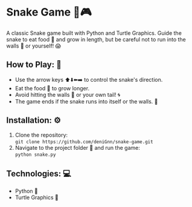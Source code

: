 # Snake Game 🐍🎮

A classic Snake game built with Python and Turtle Graphics. Guide the snake to eat food 🍎 and grow in length, but be careful not to run into the walls 🧱 or yourself! 😱

## How to Play: 🎯
- Use the arrow keys ⬆️⬇️⬅️➡️ to control the snake's direction.
- Eat the food 🍏 to grow longer.
- Avoid hitting the walls 🧱 or your own tail! 🌀
- The game ends if the snake runs into itself or the walls. 🚨

## Installation: ⚙️
1. Clone the repository:  
   `git clone https://github.com/deniGnn/snake-game.git`
2. Navigate to the project folder 📁 and run the game:  
   `python snake.py`

## Technologies: 💻
- Python 🐍
- Turtle Graphics 🐢
